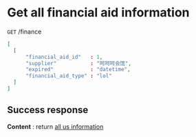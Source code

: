 # Get all financial aid information

`GET` /finance

```json
[
  [
      "financial_aid_id"   : 1,
      "supplier"           : "呵呵呵会馆",
      "expired"            : "datetime",
      "financial_aid_type" : "lol"
  ]
]
```

## Success response

**Content** : return [all us information](README.md#full-information "All aid info")